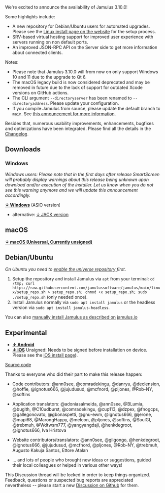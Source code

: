 We're excited to announce the availability of Jamulus 3.10.0!

Some highlights include:
- A new repository for Debian/Ubuntu users for automated upgrades. Please see the [Linux install page on the website](https://jamulus.io/wiki/Installation-for-Linux) for the setup process.
- SRV-based virtual hosting support for improved user experience with servers running on non default ports.
- An improved JSON-RPC API on the Server side to get more information about connected clients.

Notes:
- Please note that Jamulus 3.10.0 will from now on only support Windows 10 and 11 due to the upgrade to Qt 6.
- The macOS legacy build is now considered deprecated and may be removed in future due to the lack of support for outdated Xcode versions on GitHub actions.
- The CLI argument `--directoryserver` has been renamed to `--directoryaddress`. Please update your configuration.
- If you compile Jamulus from source, please update the default branch to `main`. See [this announcement for more information](https://github.com/orgs/jamulussoftware/discussions/2984).

Besides that, numerous usability improvements, enhancements, bugfixes and optimizations have been integrated.
Please find all the details in the [Changelog](https://github.com/jamulussoftware/jamulus/releases/r3_10_0).

## Downloads

### Windows
_Windows users: Please note that in the first days after release SmartScreen will probably display warnings about this release being unknown upon download and/or execution of the installer. Let us know when you do not see this warning anymore and we will update this announcement accordingly._

**[↓ Windows](https://github.com/jamulussoftware/jamulus/releases/download/r3_10_0/jamulus_3.10.0_win.exe)** (ASIO version)
 * alternative: [↓ JACK version](https://github.com/jamulussoftware/jamulus/releases/download/r3_10_0/jamulus_3.10.0_win_jack.exe)

## macOS
**[↓ macOS (Universal, Currently unsigned)](https://github.com/jamulussoftware/jamulus/releases/download/r3_10_0/jamulus_3.10.0_mac.dmg)**

## Debian/Ubuntu

_On Ubuntu you need to [enable the universe repository](https://askubuntu.com/questions/148638/how-do-i-enable-the-universe-repository/227788#227788) first._
1. Setup the repository and install Jamulus via `apt` from your terminal: `cd /tmp; curl https://raw.githubusercontent.com/jamulussoftware/jamulus/main/linux/setup_repo.sh > setup_repo.sh; chmod +x setup_repo.sh; sudo ./setup_repo.sh` (only needed once).
2. Install Jamulus normally via `sudo apt install jamulus` or the headless version via `sudo apt install jamulus-headless`.

You can also [manually install Jamulus as described on jamulus.io](https://jamulus.io/wiki/Installation-for-Linux)

## Experimental
* **[↓ Android](https://github.com/jamulussoftware/jamulus/releases/download/r3_10_0/jamulus_3.10.0_android.apk)**
* **[↓ iOS](https://github.com/jamulussoftware/jamulus/releases/download/r3_10_0/jamulus_3.10.0_iOSUnsigned.ipa)**
  Unsigned: Needs to be signed before installation on device. Please see the [iOS install page](https://jamulus.io/wiki/Installation-for-iOS)).

[Source code](https://github.com/jamulussoftware/jamulus/archive/refs/tags/r3_10_0.zip)


Thanks to everyone who did their part to make this release happen:
- Code contributors: @ann0see, @comradekingu, @danryu, @declension, @hoffie, @ignotus666, @jujudusud, @mcfnord, @pljones, @Rob-NY, @softins

- Application translators: @adoniasalmeida, @ann0see, @BLumia, @bugith, @C10udburst, @comradekingu, @cup113, @dzpex, @fnogcps, @gallegonovato, @gbonaspetti, @gnu-ewm, @ignotus666, @jerone, @mapi68, @MarongHappy, @melcon, @pljones, @softins, @SoulGI, @trebmuh, @Wdtwsm777, @yangyangdaji, @henkdegroot, @ignotus666, Iva Hristova
- Website contributors/translators: @ann0see, @gilgongo, @henkdegroot, @ignotus666, @jujudusud, @mcfnord, @pljones, @Rob-NY, @trebmuh, Augusto Kakuja Santos, Ettore Atalan
- ... and lots of people who brought new ideas or suggestions, guided their local colleagues or helped in various other ways!


This Discussion thread will be locked in order to keep things organized.
Feedback, questions or suspected bug reports are appreciated nevertheless -- please start a new [Discussion on Github](https://github.com/jamulussoftware/jamulus/discussions/new) for them.
